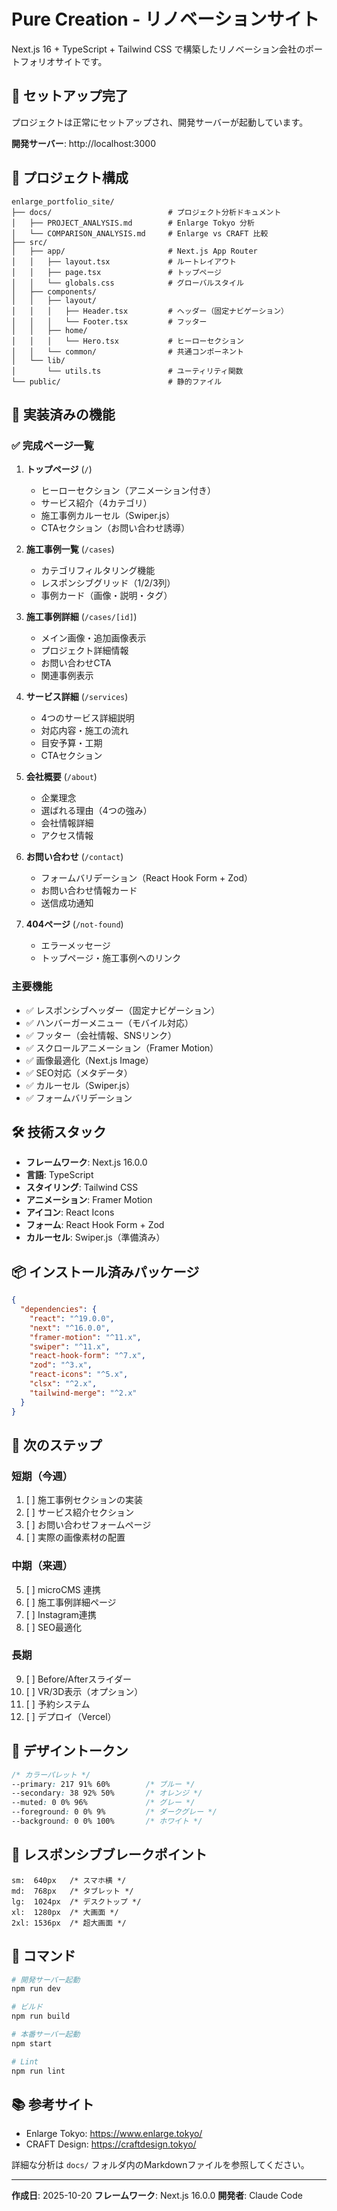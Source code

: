 # Pure Creation - リノベーションサイト

Next.js 16 + TypeScript + Tailwind CSS で構築したリノベーション会社のポートフォリオサイトです。

## 🚀 セットアップ完了

プロジェクトは正常にセットアップされ、開発サーバーが起動しています。

**開発サーバー**: http://localhost:3000

## 📁 プロジェクト構成

```
enlarge_portfolio_site/
├── docs/                          # プロジェクト分析ドキュメント
│   ├── PROJECT_ANALYSIS.md        # Enlarge Tokyo 分析
│   └── COMPARISON_ANALYSIS.md     # Enlarge vs CRAFT 比較
├── src/
│   ├── app/                       # Next.js App Router
│   │   ├── layout.tsx             # ルートレイアウト
│   │   ├── page.tsx               # トップページ
│   │   └── globals.css            # グローバルスタイル
│   ├── components/
│   │   ├── layout/
│   │   │   ├── Header.tsx         # ヘッダー（固定ナビゲーション）
│   │   │   └── Footer.tsx         # フッター
│   │   ├── home/
│   │   │   └── Hero.tsx           # ヒーローセクション
│   │   └── common/                # 共通コンポーネント
│   └── lib/
│       └── utils.ts               # ユーティリティ関数
└── public/                        # 静的ファイル
```

## 🎨 実装済みの機能

### ✅ 完成ページ一覧

1. **トップページ** (`/`)
   - ヒーローセクション（アニメーション付き）
   - サービス紹介（4カテゴリ）
   - 施工事例カルーセル（Swiper.js）
   - CTAセクション（お問い合わせ誘導）

2. **施工事例一覧** (`/cases`)
   - カテゴリフィルタリング機能
   - レスポンシブグリッド（1/2/3列）
   - 事例カード（画像・説明・タグ）

3. **施工事例詳細** (`/cases/[id]`)
   - メイン画像・追加画像表示
   - プロジェクト詳細情報
   - お問い合わせCTA
   - 関連事例表示

4. **サービス詳細** (`/services`)
   - 4つのサービス詳細説明
   - 対応内容・施工の流れ
   - 目安予算・工期
   - CTAセクション

5. **会社概要** (`/about`)
   - 企業理念
   - 選ばれる理由（4つの強み）
   - 会社情報詳細
   - アクセス情報

6. **お問い合わせ** (`/contact`)
   - フォームバリデーション（React Hook Form + Zod）
   - お問い合わせ情報カード
   - 送信成功通知

7. **404ページ** (`/not-found`)
   - エラーメッセージ
   - トップページ・施工事例へのリンク

### 主要機能

- ✅ レスポンシブヘッダー（固定ナビゲーション）
- ✅ ハンバーガーメニュー（モバイル対応）
- ✅ フッター（会社情報、SNSリンク）
- ✅ スクロールアニメーション（Framer Motion）
- ✅ 画像最適化（Next.js Image）
- ✅ SEO対応（メタデータ）
- ✅ カルーセル（Swiper.js）
- ✅ フォームバリデーション

## 🛠 技術スタック

- **フレームワーク**: Next.js 16.0.0
- **言語**: TypeScript
- **スタイリング**: Tailwind CSS
- **アニメーション**: Framer Motion
- **アイコン**: React Icons
- **フォーム**: React Hook Form + Zod
- **カルーセル**: Swiper.js（準備済み）

## 📦 インストール済みパッケージ

```json
{
  "dependencies": {
    "react": "^19.0.0",
    "next": "^16.0.0",
    "framer-motion": "^11.x",
    "swiper": "^11.x",
    "react-hook-form": "^7.x",
    "zod": "^3.x",
    "react-icons": "^5.x",
    "clsx": "^2.x",
    "tailwind-merge": "^2.x"
  }
}
```

## 🎯 次のステップ

### 短期（今週）
1. [ ] 施工事例セクションの実装
2. [ ] サービス紹介セクション
3. [ ] お問い合わせフォームページ
4. [ ] 実際の画像素材の配置

### 中期（来週）
5. [ ] microCMS 連携
6. [ ] 施工事例詳細ページ
7. [ ] Instagram連携
8. [ ] SEO最適化

### 長期
9. [ ] Before/Afterスライダー
10. [ ] VR/3D表示（オプション）
11. [ ] 予約システム
12. [ ] デプロイ（Vercel）

## 🎨 デザイントークン

```css
/* カラーパレット */
--primary: 217 91% 60%        /* ブルー */
--secondary: 38 92% 50%       /* オレンジ */
--muted: 0 0% 96%             /* グレー */
--foreground: 0 0% 9%         /* ダークグレー */
--background: 0 0% 100%       /* ホワイト */
```

## 📱 レスポンシブブレークポイント

```
sm:  640px   /* スマホ横 */
md:  768px   /* タブレット */
lg:  1024px  /* デスクトップ */
xl:  1280px  /* 大画面 */
2xl: 1536px  /* 超大画面 */
```

## 🚀 コマンド

```bash
# 開発サーバー起動
npm run dev

# ビルド
npm run build

# 本番サーバー起動
npm start

# Lint
npm run lint
```

## 📚 参考サイト

- Enlarge Tokyo: https://www.enlarge.tokyo/
- CRAFT Design: https://craftdesign.tokyo/

詳細な分析は `docs/` フォルダ内のMarkdownファイルを参照してください。

---

**作成日**: 2025-10-20
**フレームワーク**: Next.js 16.0.0
**開発者**: Claude Code
